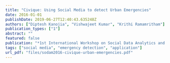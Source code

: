 ```yaml
---
title: "Civique: Using Social Media to detect Urban Emergencies"
date: 2016-01-01
publishDate: 2019-06-27T12:40:43.635248Z
authors: ["Diptesh Kanojia", "Vishwajeet Kumar", "Krithi Ramamritham"]
publication_types: ["1"]
abstract: ""
featured: false
publication: "*1st International Workshop on Social Data Analytics and Management (SoDAM 2016), at VLDB 2016*"
tags: ["social media", "emergency detection", "application"]
url_pdf: "files/sodam2016-civique-urban-emergencies.pdf"
---
```


